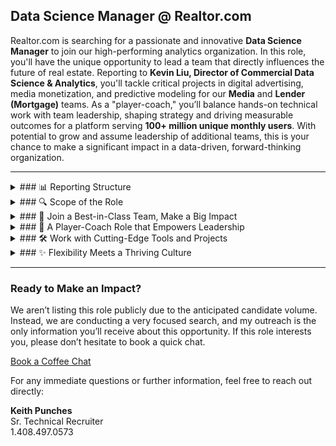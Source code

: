 ## Data Science Manager @ Realtor.com

Realtor.com is searching for a passionate and innovative **Data Science Manager** to join our high-performing analytics organization. In this role, you'll have the unique opportunity to lead a team that directly influences the future of real estate. Reporting to **Kevin Liu, Director of Commercial Data Science & Analytics**, you'll tackle critical projects in digital advertising, media monetization, and predictive modeling for our **Media** and **Lender (Mortgage)** teams. As a "player-coach," you’ll balance hands-on technical work with team leadership, shaping strategy and driving measurable outcomes for a platform serving **100+ million unique monthly users**. With potential to grow and assume leadership of additional teams, this is your chance to make a significant impact in a data-driven, forward-thinking organization.

---

<details>
  <summary>### 📊 Reporting Structure</summary>
  This role reports directly to **Kevin Liu, Director of Commercial Data Science & Analytics**, and operates within Realtor.com’s **Data Science & Analytics organization**, strategically aligned under the **CFO**. This unique structure highlights RDC’s commitment to ensuring that data science is at the heart of business strategy, influencing high-impact decisions that drive revenue growth and efficiency. Reporting to the CFO emphasizes measurable outcomes and positions the data science team as a key player in RDC’s financial success.
</details>

<details>
  <summary>### 🔍 Scope of the Role</summary>
  Initially, you’ll lead the **Media** and **Lender (Mortgage)** teams, tackling projects in digital advertising, media monetization, and predictive modeling. If you perform exceptionally, there’s an opportunity to expand your scope to include the **Marketing Data Science team**, giving you even greater influence over RDC’s data strategy. This is your chance to grow within a dynamic and strategically aligned team while making a tangible difference across multiple high-visibility business areas.
</details>

<details>
  <summary>### 🌟 Join a Best-in-Class Team, Make a Big Impact</summary>
  - Be part of a **respected and strategic analytics team** that directly drives decisions at Realtor.com. This isn’t a "data monkey" role—you’ll shape strategy and influence the future of a platform with **100+ million unique monthly users**. 🌍
  - Your work will drive real results in **engagement, revenue growth**, and innovation across sales, marketing, and product. **High visibility, high impact**—you’ll see your contributions make a difference. 🚀
</details>

<details>
  <summary>### 🤝 A Player-Coach Role that Empowers Leadership</summary>
  - Lead by example as a "player-coach." Mentor a talented team while staying hands-on with technical projects. 💻
  - Perfect for someone who loves **balancing leadership with innovation**. Whether you’re mentoring team members or building new solutions, your role will be pivotal in RDC’s success. 🌱
</details>

<details>
  <summary>### 🛠️ Work with Cutting-Edge Tools and Projects</summary>
  - Dive into exciting challenges like **dynamic pricing, predictive modeling, media monetization**, and customer segmentation.
  - Use state-of-the-art tools like **Snowflake, Python, and Tableau** and work with advanced methodologies like **Bayesian A/B testing and multi-armed bandit models**. 🎯
</details>

<details>
  <summary>### ✨ Flexibility Meets a Thriving Culture</summary>
  - Join a company with a **data-driven culture** where your insights are valued and championed by executive leadership.
  - Work in vibrant hubs like **Austin** or **Scottsdale**, with a hybrid setup that balances your career ambitions and personal life. ✨
</details>

---

### Ready to Make an Impact?

We aren’t listing this role publicly due to the anticipated candidate volume. Instead, we are conducting a very focused search, and my outreach is the only information you’ll receive about this opportunity. If this role interests you, please don’t hesitate to book a quick chat.

[Book a Coffee Chat](https://calendly.com/keith-realtor-dot-com/ta-chat)

For any immediate questions or further information, feel free to reach out directly:

**Keith Punches**  
Sr. Technical Recruiter  
1.408.497.0573  
